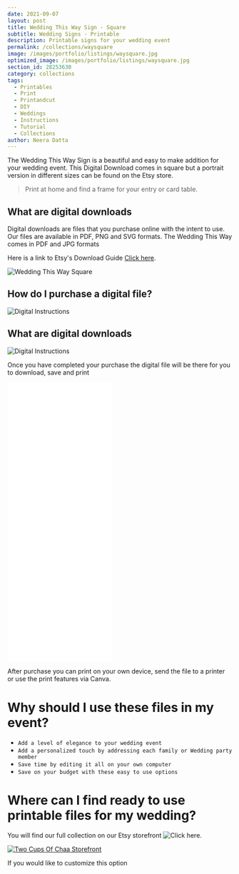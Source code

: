 ```yaml
---
date: 2021-09-07
layout: post
title: Wedding This Way Sign - Square
subtitle: Wedding Signs - Printable
description: Printable signs for your wedding event
permalink: /collections/waysquare
image: /images/portfolio/listings/waysquare.jpg
optimized_image: /images/portfolio/listings/waysquare.jpg
section_id: 28253630
category: collections
tags:
  - Printables
  - Print
  - Printandcut
  - DIY
  - Weddings
  - Instructions
  - Tutorial
  - Collections
author: Neera Datta
---
```

The Wedding This Way Sign is a beautiful and easy to make addition for your wedding event. This Digital Download comes in square but a portrait version in different sizes can be found on the Etsy store. 

> Print at home and find a frame for your entry or card table. 

## What are digital downloads
Digital downloads are files that you purchase online with the intent to use. Our files are available in PDF, PNG and SVG formats. The Wedding This Way comes in PDF and JPG formats



Here is a link to Etsy's Download Guide [Click here](https://help.etsy.com/hc/en-us/articles/115013328108-Downloading-a-Digital-Item?segment=shopping).



![Wedding This Way Square](https://i.etsystatic.com/21226651/r/il/26cfd8/2366494450/il_794xN.2366494450_3ijb.jpg)

## How do I purchase a digital file?

![Digital Instructions](https://i.etsystatic.com/21226651/r/il/745dd6/2631573253/il_794xN.2631573253_17ce.jpg)

## What are digital downloads

![Digital Instructions](https://i.etsystatic.com/21226651/r/il/713dc8/2650515632/il_794xN.2650515632_jcgh.jpg)

Once you have completed your purchase the digital file will be there for you to download, save and print


<iframe src="/images/portfolio/video/weddingwayvideo.mp4" height="625" width="236" frameborder="0" scrolling="no" ></iframe>

After purchase you can print on your own device, send the file to a printer or use the print features via Canva. 

# Why should I use these files in my event?
- `Add a level of elegance to your wedding event`
- `Add a personalized touch by addressing each family or Wedding party member`
- `Save time by editing it all on your own computer`
- `Save on your budget with these easy to use options`

# Where can I find ready to use printable files for my wedding?

You will find our full collection on our Etsy storefront 
![Click here]().

[![Two Cups Of Chaa Storefront](/images/portfolio/covers/5.jpg)](https://www.etsy.com/shop/TwoCupsOfChaa)

If you would like to customize this option 